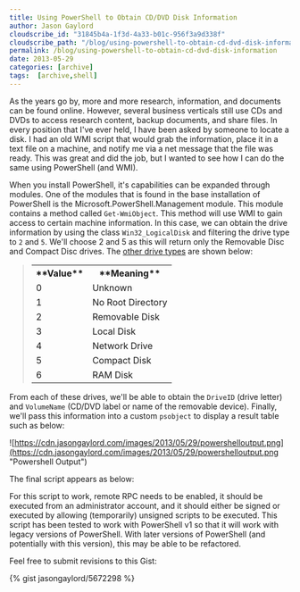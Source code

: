 ```yaml
---
title: Using PowerShell to Obtain CD/DVD Disk Information
author: Jason Gaylord
cloudscribe_id: "31845b4a-1f3d-4a33-b01c-956f3a9d338f"
cloudscribe_path: "/blog/using-powershell-to-obtain-cd-dvd-disk-information"
permalink: /blog/using-powershell-to-obtain-cd-dvd-disk-information
date: 2013-05-29
categories: [archive]
tags:  [archive,shell]
---
```


As the years go by, more and more research, information, and documents can be found online. However, several business verticals still use CDs and DVDs to access research content, backup documents, and share files. In every position that I've ever held, I have been asked by someone to locate a disk. I had an old WMI script that would grab the information, place it in a text file on a machine, and notify me via a net message that the file was ready. This was great and did the job, but I wanted to see how I can do the same using PowerShell (and WMI).

When you install PowerShell, it's capabilities can be expanded through modules. One of the modules that is found in the base installation of PowerShell is the Microsoft.PowerShell.Management module. This module contains a method called `Get-WmiObject`. This method will use WMI to gain access to certain machine information. In this case, we can obtain the drive information by using the class `Win32_LogicalDisk` and filtering the drive type to `2` and `5`. We'll choose 2 and 5 as this will return only the Removable Disc and Compact Disc drives. The [other drive types](http://jasong.us/146i3n) are shown below:

> <table><tbody><tr><th>**Value**</th><th>**Meaning**</th></tr><tr><td>0</td><td>Unknown</td></tr><tr><td>1</td><td>No Root Directory</td></tr><tr><td>2</td><td>Removable Disk</td></tr><tr><td>3</td><td>Local Disk</td></tr><tr><td>4</td><td>Network Drive</td></tr><tr><td>5</td><td>Compact Disk</td></tr><tr> <td>6</td><td>RAM Disk</td></tr></tbody></table>

From each of these drives, we'll be able to obtain the `DriveID` (drive letter) and `VolumeName` (CD/DVD label or name of the removable device). Finally, we'll pass this information into a custom `psobject` to display a result table such as below:

![https://cdn.jasongaylord.com/images/2013/05/29/powershelloutput.png](https://cdn.jasongaylord.com/images/2013/05/29/powershelloutput.png "Powershell Output")

The final script appears as below:

For this script to work, remote RPC needs to be enabled, it should be executed from an administrator account, and it should either be signed or executed by allowing (temporarily) unsigned scripts to be executed. This script has been tested to work with PowerShell v1 so that it will work with legacy versions of PowerShell. With later versions of PowerShell (and potentially with this version), this may be able to be refactored.

Feel free to submit revisions to this Gist:

{% gist jasongaylord/5672298 %}